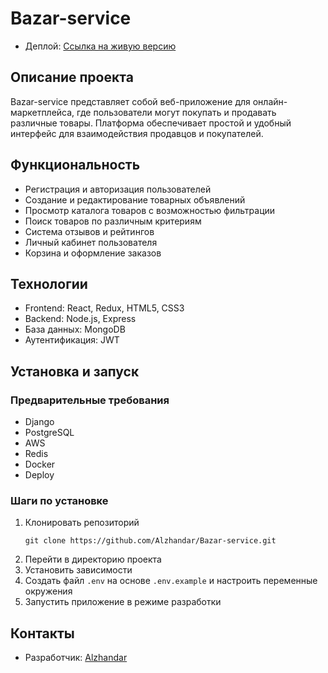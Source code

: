 # Bazar-service
- Деплой: [Ссылка на живую версию](https://dolphin-app-zscjm.ondigitalocean.app/)

## Описание проекта
Bazar-service представляет собой веб-приложение для онлайн-маркетплейса, где пользователи могут покупать и продавать различные товары. Платформа обеспечивает простой и удобный интерфейс для взаимодействия продавцов и покупателей.

## Функциональность
- Регистрация и авторизация пользователей
- Создание и редактирование товарных объявлений
- Просмотр каталога товаров с возможностью фильтрации
- Поиск товаров по различным критериям
- Система отзывов и рейтингов
- Личный кабинет пользователя
- Корзина и оформление заказов

## Технологии
- Frontend: React, Redux, HTML5, CSS3
- Backend: Node.js, Express
- База данных: MongoDB
- Аутентификация: JWT

## Установка и запуск

### Предварительные требования
- Django
- PostgreSQL
- AWS
- Redis
- Docker
- Deploy

### Шаги по установке
1. Клонировать репозиторий
   ```
   git clone https://github.com/Alzhandar/Bazar-service.git
   ```
2. Перейти в директорию проекта
3. Установить зависимости
4. Создать файл `.env` на основе `.env.example` и настроить переменные окружения
5. Запустить приложение в режиме разработки


## Контакты
- Разработчик: [Alzhandar](https://github.com/Alzhandar)
